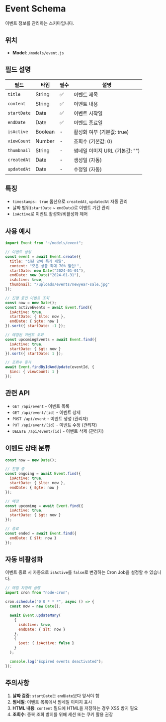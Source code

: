 # Event Schema

이벤트 정보를 관리하는 스키마입니다.

## 위치
- **Model**: `/models/event.js`

## 필드 설명

| 필드 | 타입 | 필수 | 설명 |
|------|------|------|------|
| `title` | String | ✅ | 이벤트 제목 |
| `content` | String | ✅ | 이벤트 내용 |
| `startDate` | Date | ✅ | 이벤트 시작일 |
| `endDate` | Date | ✅ | 이벤트 종료일 |
| `isActive` | Boolean | - | 활성화 여부 (기본값: true) |
| `viewCount` | Number | - | 조회수 (기본값: 0) |
| `thumbnail` | String | - | 썸네일 이미지 URL (기본값: "") |
| `createdAt` | Date | - | 생성일 (자동) |
| `updatedAt` | Date | - | 수정일 (자동) |

## 특징

- `timestamps: true` 옵션으로 `createdAt`, `updatedAt` 자동 관리
- 날짜 범위(`startDate` ~ `endDate`)로 이벤트 기간 관리
- `isActive`로 이벤트 활성화/비활성화 제어

## 사용 예시

```javascript
import Event from "~/models/event";

// 이벤트 생성
const event = await Event.create({
  title: "신년 맞이 특가 세일",
  content: "모든 상품 최대 70% 할인!",
  startDate: new Date("2024-01-01"),
  endDate: new Date("2024-01-31"),
  isActive: true,
  thumbnail: "/uploads/events/newyear-sale.jpg"
});

// 진행 중인 이벤트 조회
const now = new Date();
const activeEvents = await Event.find({
  isActive: true,
  startDate: { $lte: now },
  endDate: { $gte: now }
}).sort({ startDate: -1 });

// 예정된 이벤트 조회
const upcomingEvents = await Event.find({
  isActive: true,
  startDate: { $gt: now }
}).sort({ startDate: 1 });

// 조회수 증가
await Event.findByIdAndUpdate(eventId, {
  $inc: { viewCount: 1 }
});
```

## 관련 API

- `GET /api/event` - 이벤트 목록
- `GET /api/event/[id]` - 이벤트 상세
- `POST /api/event` - 이벤트 생성 (관리자)
- `PUT /api/event/[id]` - 이벤트 수정 (관리자)
- `DELETE /api/event/[id]` - 이벤트 삭제 (관리자)

## 이벤트 상태 분류

```javascript
const now = new Date();

// 진행 중
const ongoing = await Event.find({
  isActive: true,
  startDate: { $lte: now },
  endDate: { $gte: now }
});

// 예정
const upcoming = await Event.find({
  isActive: true,
  startDate: { $gt: now }
});

// 종료
const ended = await Event.find({
  endDate: { $lt: now }
});
```

## 자동 비활성화

이벤트 종료 시 자동으로 `isActive`를 `false`로 변경하는 Cron Job을 설정할 수 있습니다.

```javascript
// 매일 자정에 실행
import cron from "node-cron";

cron.schedule("0 0 * * *", async () => {
  const now = new Date();

  await Event.updateMany(
    {
      isActive: true,
      endDate: { $lt: now }
    },
    {
      $set: { isActive: false }
    }
  );

  console.log("Expired events deactivated");
});
```

## 주의사항

1. **날짜 검증**: `startDate`는 `endDate`보다 앞서야 함
2. **썸네일**: 이벤트 목록에서 썸네일 이미지 표시
3. **HTML 내용**: `content` 필드에 HTML을 저장하는 경우 XSS 방지 필요
4. **조회수**: 중복 조회 방지를 위해 세션 또는 쿠키 활용 권장
